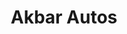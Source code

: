 ---
title: "Akbar Autos"
url: /karachi/akbar-autos-al-siraj-square-pakistan-ave-block-14-federal-b-area/
shop: car parts
---